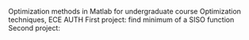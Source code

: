 Optimization methods in Matlab for undergraduate course Optimization techniques, ECE AUTH
First project: find minimum of a SISO function
Second project: 
